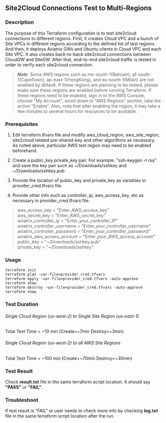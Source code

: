 ## Site2Cloud Connections Test to Multi-Regions

### Description

The purpose of this Terraform configuration is to test site2cloud connections to different regions. First, it creates Cloud VPC and a bunch of Site VPCs in different regions according to the defined list of test regions. And then, it deploys Aviatrix GWs and Ubuntu clients in Cloud VPC and each Site VPC. It also creates back-to-back site2cloud connections between CloudGW and SiteGW. After that, end-to-end site2cloud traffic is tested in order to verify each site2cloud connection.

> ***Note***: Some AWS regions such as me-south-1(Bahrain), af-south-1(CapeTown), ap-east-1(HongKong), and eu-south-1(Milan) are not enabled by default. If these regions are planning to be tested, please make sure these regions are enabled before running Terraform. If these regions need to be enabled, sign in to the AWS Console, choose "My Account", scroll down to "AWS Regions" section, take the action "Enable". Also, note that after enabling the region, it may take a few minutes to several hours for resources to be available.


### Prerequisites

1) Edit terraform.tfvars file and modify aws_cloud_region, aws_site_region, site2cloud related pre-shared-key and other algorithms as necessary. As noted above, particular AWS test region may need to be enabled beforehand.

2) Create a public_key private_key pair. For example. "ssh-keygen -t rsa" and save the key pair such as ~/Downloads/sshkey and ~/Downloads/sshkey.pub

3) Provide the location of public_key and private_key as variables in provider_cred.tfvars file.

4) Provide other info such as controller_ip, aws_access_key, etc as necessary in provider_cred.tfvars file.
> aws_access_key = "Enter_AWS_access_key"  
> aws_secret_key = "Enter_AWS_secret_key"  
> aviatrix_controller_ip       = "Enter_your_controller_IP"  
> aviatrix_controller_username = "Enter_your_controller_username"  
> aviatrix_controller_password = "Enter_your_controller_password"  
> aviatrix_aws_access_account  = "Enter_your_AWS_access_account"  
> public_key = "\~/Downloads/sshkey.pub"  
> private_key = "\~/Downloads/sshkey"

### Usage
```
terraform init
terraform plan -var-file=provider_cred.tfvars
terraform apply -var-file=provider_cred.tfvars -auto-approve
terraform show
terraform destroy -var-file=provider_cred.tfvars -auto-approve
terraform show
```

### Test Duration

###### Single Cloud Region (us-west-2) to Single Site Region (us-east-1)
Total Test Time = \~10 min (Create=\~7min Destroy=\~3min)

###### Single Cloud Region (us-west-2) to all AWS Site Regions
Total Test Time = \~100 min (Create=\~70min Destroy=\~30min)


### Test Result

Check **result.txt** file in the same terraform script location. It should say **"PASS"** or **"FAIL"**.

### Troubleshoot

If test result is "FAIL" or user needs to check more info by checking **log.txt** file in the same terraform script location after the run.

